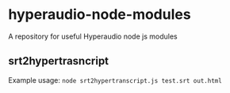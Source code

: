 # hyperaudio-node-modules
A repository for useful Hyperaudio node js modules

## srt2hypertrasncript

Example usage:
`node srt2hypertranscript.js test.srt out.html`
